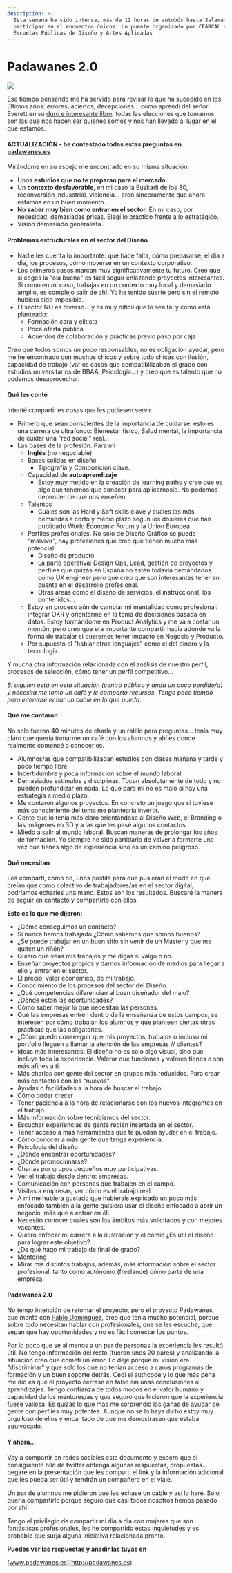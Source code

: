 ```yaml
---
description: >-
  Esta semana ha sido intensa… más de 12 horas de autobús hasta Salamanca para
  participar en el encuentro únicos. Un puente organizado por CEARCAL en las
  Escuelas Públicas de Diseño y Artes Aplicadas
---
```


# Padawanes 2.0

![](../.gitbook/assets/IMG\_8423.jpg)

Ese tiempo pensando me ha servido para revisar lo que ha sucedido en los últimos años: errores, aciertos, decepciones… como aprendí del señor Everett en su [duro e interesante libro](https://blackiebooks.org/catalogo/cosas-que-los-nietos-deberian-saber-2/), todas las elecciones que tomamos son las que nos hacen ser quienes somos y nos han llevado al lugar en el que estamos.

#### ACTUALIZACIÒN - he contestado todas estas preguntas en [padawanes.es](http://www.padawanes.es)

Mirándome en su espejo me encontrado en su misma situación:&#x20;

* Unos **estudios que no te preparan para el mercado**.
* Un **contexto desfavorable**, en mi caso la Euskadi de los 80, reconversión indusstrial, violencia… creo sinceramente que ahora estamos en un buen momento.
* **No saber muy bien como entrar en el sector.** En mi caso, por necesidad, demasiadas prisas. Elegí lo práctico frente a lo estratégico.
* Visión demasiado generalista.

#### Problemas estructurales en el sector del Diseño

* Nadie les cuenta lo importante: qué hace falta, cómo prepararse, el dia a dia, los procesos, cómo moverse en un contexto corporativo.
* Los primeros pasos marcan muy significativamente tu futuro. Creo que si coges la "ola buena" es fácil seguir enlazando proyectos interesantes. Si como en mi caso, trabajas en un contexto muy local y demasiado amplio, es complejo salir de ahí. Yo he tenido suerte pero sin el remoto hubiera sido imposible.
* El sector NO es diverso… y es muy difícil que lo sea tal y como está planteado:
  * Formación cara y elitista
  * Poca oferta pública&#x20;
  * Acuerdos de colaboración y prácticas previo paso por caja

Creo que todos somos un poco responsables, no es obligación ayudar, pero me he encontrado con muchos chicos y sobre todo chicas con ilusión, capacidad de trabajo (varios casos que compatibilizaban el grado con estudios universitarios de BBAA, Psicología…) y creo que es talento que no podemos desaprovechar.

#### Qué les conté

Intenté compartirles cosas que les pudiesen servir.&#x20;

* Primero que sean conscientes de la importancia de cuidarse, esto es una carrera de ultrafondo: Bienestar físico, Salud mental, la importancia de cuidar una "red social" real…
* Las bases de la profesión. Para mi
  * **Inglés** (no negociable)
  * Bases sólidas en diseño
    * Tipografía y Composición clave.
  * Capacidad de **autoaprendizaje**
    * Estoy muy metido en la creación de learning paths y creo que es algo que tenemos que conocer para aplicarnoslo. No podemos depender de que nos enseñen.
  * Talentos
    * Cuales son las Hard y Soft skills clave y cuales las más demandas a corto y medio plazo según los dosieres que han publicado World Economic Forum y la Unión Europea.
  * Perfiles profesionales. No solo de Diseño Gráfico se puede "malvivir", hay profesiones que creo que tienen mucho más potencial:
    * Diseño de producto
    * La parte operativa: Design Ops, Lead, gestión de proyectos y perfiles que quizás en España no estén todavía demandados como UX engineer pero que creo que son interesantes tener en cuenta en el desarrollo profesional.
    * Otras áreas como el diseño de servicios, el instruccional, los contenidos…
  * Estoy en proceso aún de cambiar mi mentalidad como profesional: integrar OKR y orientarme en la toma de decisiones basada en datos. Estoy formándome en Product Analytics y me va a costar un montón, pero creo que era importante compartir hacia adonde va la forma de trabajar si queremos tener impacto en Negocio y Producto.
  * Por supuesto el "hablar otros lenguajes" como el del dinero y la tecnología.

Y mucha otra información relacionada con el análisis de nuestro perfil, procesos de selección, cómo tener un perfil competitivo…&#x20;

_Si alguien está en esta situación (centro público y anda un poco perdido/a) y necesita me tomo un café y le comparto recursos. Tengo poco tiempo pero intentaré echar un cable en lo que pueda._

#### Qué me contaron

No solo fueron 40 minutos de charla y un ratillo para preguntas… tenía muy claro que quería tomarme un café con los alumnos y ahí es donde realmente comencé a conocerles.

* Alumnos/as que compatibilizaban estudios con clases mañana y tarde y poco tiempo libre.
* Incertidumbre y poca informacion sobre el mundo laboral.
* Demasiados estímulos y disciplinas. Tocan absolutamente de todo y no pueden profundizar en nada. Lo que para mi no es malo si hay una estrategia a medio plazo.
* Me contaron algunos proyectos. En concreto un juego que si tuviese más conocimiento del tema me plantearía invertir.&#x20;
* Gente que lo tenía más claro orientándose al Diseño Web, el Branding o las imágenes en 3D y a las que les pasé algunos contactos.
* Miedo a salir al mundo laboral. Buscan maneras de prolongar los años de formación. Yo siempre he sido partidario de volver a formarte una vez que tienes algo de experiencia sino es un camino peligroso.

#### Qué necesitan

Les compartí, como no, unos postits para que pusieran el modo en que creían que como colectivo de trabajadores/as en el sector digital, podríamos echarles una mano. Estos son los resultados. Buscaré la manera de seguir en contacto y compartirlo con ellos.

**Esto es lo que me dijeron:**

* ¿Cómo conseguimos un contacto?
* Si nunca hemos trabajado ¿Cómo sabemos que somos buenos?
* ¿Se puede trabajar en un buen sitio sin venir de un Máster y que me quiten un riñón?
* Quiero que veas mis trabajos y me digas si valgo o no.
* Enseñar proyectos propios y darnos información de medios para llegar a ello y entrar en el sector.
* El precio, valor económico, de mi trabajo.
* Conocimiento de los procesos del sector del Diseño.
* ¿Qué competencias diferencian al buen diseñador del malo?
* ¿Dónde están las oportunidades?
* Cómo saber mejor lo que necesitan las personas.
* Qué las empresas entren dentro de la enseñanza de estos campos, se interesen por cómo trabajan los alumnos y que planteen ciertas otras prácticas que las obligatorias.
* ¿Cómo puedo conseeguir que mis proyectos, trabajos o incluso mi portfolio lleguen a llamar la atención de las empresas // clientes?
* Ideas más interesantes: El diseño no es solo algo visual, sino que incluye toda la experiencia. Valorar que funciones y valores tienes o son más afines a ti.
* Más charlas con gente del sector en grupos más reducidos. Para crear más contactos con los "nuevos".
* Ayudas o facilidades a la hora de buscar el trabajo.
* Cómo poder crecer
* Tener paciencia a la hora de relacionarse con los nuevos integrantes en el trabajo.
* Más información sobre tecnicismos del sector.
* Escuchar experiencias de gente recién insertada en el sector.
* Tener acceso a más herramientas que te puedan ayudar en el trabajo.
* Cómo conocer a más gente que tenga experiencia.
* Psicología del diseño
* ¿Dónde encontrar oportunidades?
* ¿Dónde promocionarse?
* Charlas por grupos pequeños muy participativas.
* Ver el trabajo desde dentro: empresas.
* Comunicación con personas que trabajen en el campo.
* Visitas a empresas, ver cómo es el trabajo real.
* A mi me hubiera gustado que hubierais explicado un poco más enfocado también a la gente quisiera usar el diseño enfocado a abrir un negocio, más que a entrar en él.
* Necesito conocer cuales son los ámbitos más solicitados y con mejores vacantes.
* Quiero enfocar mi carrera a la ilustración y el cómic ¿Es útil el diseño para lograr este objetivo?
* ¿De qué hago mi trabajo de final de grado?
* Mentoring
* Mirar mis distintos trabajos, además, más información sobre el sector profesional, tanto como autónomo (freelance) cómo parte de una empresa.

#### Padawanes 2.0

No tengo intención de retomar el proyecto, pero el proyecto Padawanes, que monté con [Pablo Domínguez](http://www.tinybigstudio.com), creo que tenía mucho potencial, porque sobre todo necesitan hablar con profesionales, que se les escuche, que sepan que hay oportunidades y no es fácil conectar los puntos.

Por lo poco que se al menos a un par de personas la experiencia les resultó útil. No tengo información del resto (fueron unos 20 pares) y analizando la situación creo que cometí un error. Lo dejé porque mi visión era "discriminar" y que solo los que no tenían acceso a caros programas de formación y un buen soporte detrás. Cedí el authcode y lo que más pena me dio es que el proyecto cerrase en falso sin unas conclusiones o aprendizajes. Tengo confianza de todos modos en el valor humano y capacidad de los mentores/as y que seguro que hicieron que la experiencia fuese valiosa. Es quizás lo que más me sorprendió las ganas de ayudar de gente con perfiles muy potentes. Aunque no se lo haya dicho estoy muy orgulloso de ellos y encantado de que me demostrasen que estaba equivocado.

#### Y ahora…

Voy a compartir en redes sociales este documento y espero que el consiguiente hilo de twitter obtenga algunas respuestas, propuestas… pegaré en la presentación que les comparti el link y la información adicional que les pueda ser útil y tendrán un compañero en el viaje.

Un par de alumnos me pidieron que les echase un cable y así lo haré. Solo quería compartirlo porque seguro que casi todos nosotros hemos pasado por ahí.

Tengo el privilegio de compartir mi dia a dia con mujeres que son fantásticas profesionales, les he compartido estas inquietudes y es probable que surja alguna iniciativa relacionada pronto.

**Puedes ver las respuestas y añadir las tuyas en**

[www.padawanes.es](http://padawanes.es)



